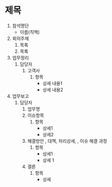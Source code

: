 제목
=============
1. 참석명단
	- 이름(직책)
2. 회의주제
	1. 목록
	2. 목록
3. 업무정리
	1. 담당자
		1. 고객사
			1. 항목
				- 상세 내용1
				- 상세 내용2
4. 업무보고
	1. 담당자
		1. 업무명
		2. 이슈항목
			1. 항목
				- 상세1
				- 상세2
		3. 해결방안 , 대책, 처리상세, , 이슈 해결 과정
			1. 항목
				- 상세1
				- 상세 1
		4. 결론
			1. 항목
				- 상세